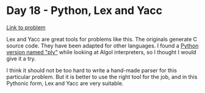 
# Day 18 - Python, Lex and Yacc

[Link to problem](https://adventofcode.com/2020/day/18)

Lex and Yacc are great tools for problems like this. The originals
generate C source code. They have been adapted for other languages.
I found a [Python version named "ply"](https://github.com/dabeaz/ply)
while looking at Algol interpreters, so I thought I would give it a try.

I think it should not be too hard to write a hand-made parser for
this particular problem. But it is better to use the right tool for
the job, and in this Pythonic form, Lex and Yacc are very suitable.

